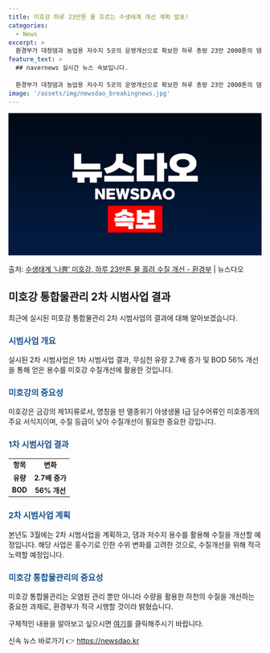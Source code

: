 ```yaml
---
title: 미호강 하루 23만톤 물 흐르는 수생태계 개선 계획 발표!
categories:
  - News
excerpt: >
  환경부가 대청댐과 농업용 저수지 5곳의 운영개선으로 확보한 하루 총량 23만 2000톤의 댐저수지 용수를 미…
feature_text: >
  ## navernews 실시간 뉴스 속보입니다.

  환경부가 대청댐과 농업용 저수지 5곳의 운영개선으로 확보한 하루 총량 23만 2000톤의 댐저수지 용수를 미…
image: '/assets/img/newsdao_breakingnews.jpg'
---
```


![뉴스다오 속보](/assets/img/newsdao_breakingnews.jpg)

<p>출처: <a href="https://newsdao.kr/3320" rel="dofollow">수생태계 ‘나쁨’ 미호강, 하루 23만톤 물 흘려 수질 개선 - 환경부</a> | 뉴스다오</p>

<h2 data-ke-size="size26">미호강 통합물관리 2차 시범사업 결과</h2>
<p data-ke-size="size16">
    최근에 실시된 미호강 통합물관리 2차 시범사업의 결과에 대해 알아보겠습니다.
</p>

<h3><b><span style="color: #1a5490;">시범사업 개요</span></b></h3>
<p data-ke-size="size16">
    실시된 2차 시범사업은 1차 시범사업 결과, 무심천 유량 2.7배 증가 및 BOD 56% 개선을 통해 얻은 용수를 미호강 수질개선에 활용한 것입니다.
</p>

<h3><b><span style="color: #1a5490;">미호강의 중요성</span></b></h3>
<p data-ke-size="size16">
    미호강은 금강의 제1지류로서, 명칭을 딴 멸종위기 야생생물 Ⅰ급 담수어류인 미호종개의 주요 서식지이며, 수질 등급이 낮아 수질개선이 필요한 중요한 강입니다.
</p>

<h3><b><span style="color: #1a5490;">1차 시범사업 결과</span></b></h3>
<table>
  <tr>
    <td style="text-align: center; height: 17px;"><b>항목</b></td>
    <td style="text-align: center; height: 17px;"><b>변화</b></td>
  </tr>
  <tr>
    <td style="text-align: center; height: 17px;"><b>유량</b></td>
    <td style="text-align: center; height: 17px;"><b>2.7배 증가</b></td>
  </tr>
  <tr>
    <td style="text-align: center; height: 17px;"><b>BOD</b></td>
    <td style="text-align: center; height: 17px;"><b>56% 개선</b></td>
  </tr>
</table>

<h3><b><span style="color: #1a5490;">2차 시범사업 계획</span></b></h3>
<p data-ke-size="size16">
    본년도 3월에는 2차 시범사업을 계획하고, 댐과 저수지 용수를 활용해 수질을 개선할 예정입니다. 해당 사업은 홍수기로 인한 수위 변화를 고려한 것으로, 수질개선을 위해 적극 노력할 예정입니다. 
</p>

<h3><b><span style="color: #1a5490;">미호강 통합물관리의 중요성</span></b></h3>
<p data-ke-size="size16">
    미호강 통합물관리는 오염원 관리 뿐만 아니라 수량을 활용한 하천의 수질을 개선하는 중요한 과제로, 환경부가 적극 시행할 것이라 밝혔습니다.
</p>

구체적인 내용을 알아보고 싶으시면 <a href="https://newsdao.kr/3320">여기</a>를 클릭해주시기 바랍니다. 

신속 뉴스 바로가기 👉 <a href="https://newsdao.kr" rel="dofollow">https://newsdao.kr</a>


